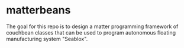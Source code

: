 # matterbeans
The goal for this repo is to design a matter programming framework of couchbean classes that can be used to program autonomous floating manufacturing system "Seablox".
